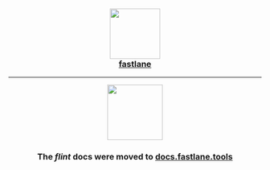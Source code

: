 <h3 align="center">
  <a href="https://docs.fastlane.tools/">
    <img src="https://raw.githubusercontent.com/fastlane/fastlane/master/fastlane/assets/fastlane.png" width="100" />
    <br />
    fastlane
  </a>
</h3>

------

<p align="center">
  <a href="https://docs.fastlane.tools/actions/flint/">
    <img src="https://raw.githubusercontent.com/fastlane/fastlane/master/flint/assets/flint.png" height="110">
  </a>
</p>

<h3 align="center">The <i>flint</i> docs were moved to <a href='https://docs.fastlane.tools/actions/flint/'>docs.fastlane.tools</a></h3>
